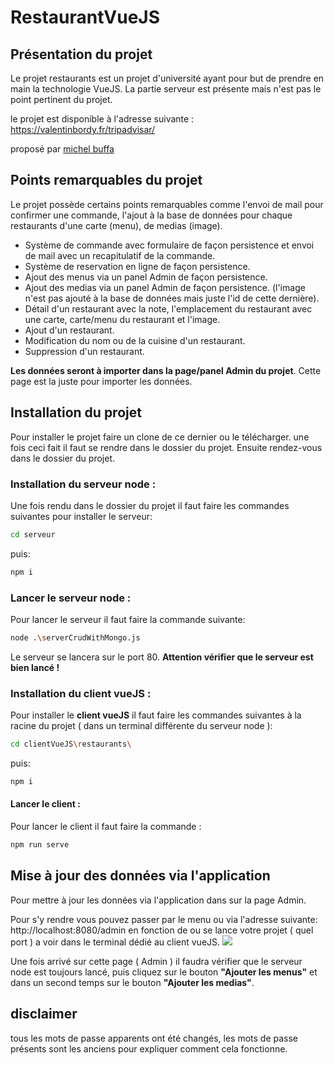 # RestaurantVueJS

## Présentation du projet

Le projet restaurants est un projet d'université ayant pour but de prendre en main la technologie VueJS.
La partie serveur est présente mais n'est pas le point pertinent du projet.

le projet est disponible à l'adresse suivante :
https://valentinbordy.fr/tripadvisar/

proposé par [michel buffa ](https://github.com/micbuffa)

## Points remarquables du projet

Le projet possède certains points remarquables comme l'envoi de mail pour confirmer une commande, l'ajout à la base de données pour chaque restaurants d'une carte (menu), de medias (image).

- Système de commande avec formulaire de façon persistence et envoi de mail avec un recapitulatif de la commande.
- Système de reservation en ligne de façon persistence.
- Ajout des menus via un panel Admin de façon persistence.
- Ajout des medias via un panel Admin de façon persistence. (l'image n'est pas ajouté à la base de données mais juste l'id de cette dernière).
- Détail d'un restaurant avec la note, l'emplacement du restaurant avec une carte, carte/menu du restaurant et l'image.
- Ajout d'un restaurant.
- Modification du nom ou de la cuisine d'un restaurant.
- Suppression d'un restaurant.

**Les données seront à importer dans la page/panel Admin du projet**. Cette page est la juste pour importer les données.

## Installation du projet

Pour installer le projet faire un clone de ce dernier ou le télécharger.
une fois ceci fait il faut se rendre dans le dossier du projet.
Ensuite rendez-vous dans le dossier du projet.

### Installation du serveur node :

Une fois rendu dans le dossier du projet il faut faire les commandes suivantes pour installer le serveur:

```sh
cd serveur
```

puis:

```sh
npm i
```

### Lancer le serveur node :

Pour lancer le serveur il faut faire la commande suivante:

```sh
node .\serverCrudWithMongo.js
```

Le serveur se lancera sur le port 80. **Attention vérifier que le serveur est bien lancé !**

### Installation du client vueJS :

Pour installer le **client vueJS** il faut faire les commandes suivantes à la racine du projet ( dans un terminal différente du serveur node ):

```sh
cd clientVueJS\restaurants\
```

puis:

```sh
npm i
```

#### Lancer le client :

Pour lancer le client il faut faire la commande :

```sh
npm run serve
```

## Mise à jour des données via l'application

Pour mettre à jour les données via l'application dans sur la page Admin.

Pour s'y rendre vous pouvez passer par le menu ou via l'adresse suivante:
http://localhost:8080/admin
en fonction de ou se lance votre projet ( quel port ) a voir dans le terminal dédié au client vueJS.
![](https://cdn.discordapp.com/attachments/774685916148531242/774685931629707304/unknown.png)

Une fois arrivé sur cette page ( Admin ) il faudra vérifier que le serveur node est toujours lancé, puis cliquez sur le bouton **"Ajouter les menus"** et dans un second temps sur le bouton **"Ajouter les medias"**.

## disclaimer

tous les mots de passe apparents ont été changés, les mots de passe présents sont les anciens pour expliquer comment cela fonctionne.
